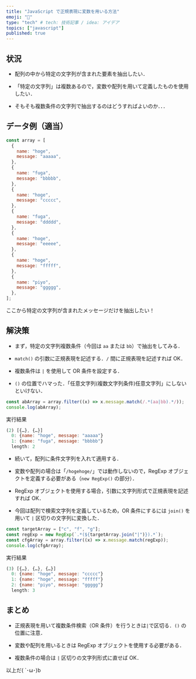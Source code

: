 ```yaml
---
title: "JavaScript で正規表現に変数を用いる方法"
emoji: "🦉"
type: "tech" # tech: 技術記事 / idea: アイデア
topics: ["javascript"]
published: true
---
```


## 状況

- 配列の中から特定の文字列が含まれた要素を抽出したい．

- 「特定の文字列」は複数あるので，変数や配列を用いて定義したものを使用したい．

- そもそも複数条件の文字列で抽出するのはどうすればよいのか．．．

## データ例（適当）

```js
const array = [
  {
    name: "hoge",
    message: "aaaaa",
  },
  {
    name: "fuga",
    message: "bbbbb",
  },
  {
    name: "hoge",
    message: "ccccc",
  },
  {
    name: "fuga",
    message: "ddddd",
  },
  {
    name: "hoge",
    message: "eeeee",
  },
  {
    name: "hoge",
    message: "fffff",
  },
  {
    name: "piyo",
    message: "ggggg",
  },
];
```

ここから特定の文字列が含まれたメッセージだけを抽出したい！

## 解決策

- まず，特定の文字列複数条件（今回は `aa` または `bb`）で抽出をしてみる．

- `match()` の引数に正規表現を記述する．`/` 間に正規表現を記述すれば OK．

- 複数条件は `|` を使用して OR 条件を設定する．

- `()` の位置でハマった．「任意文字列(複数文字列条件)任意文字列」にしないといけない．

```js
const abArray = array.filter((x) => x.message.match(/.*(aa|bb).*/));
console.log(abArray);
```

実行結果

```js
(2) [{…}, {…}]
  0: {name: "hoge", message: "aaaaa"}
  1: {name: "fuga", message: "bbbbb"}
  length: 2
```

- 続いて，配列に条件文字列を入れて適用する．

- 変数や配列の場合は「`/hogehoge/`」では動作しないので，RegExp オブジェクトを定義する必要がある（`new RegExp()` の部分）．

- RegExp オブジェクトを使用する場合，引数に文字列形式で正規表現を記述すれば OK．

- 今回は配列で検索文字列を定義しているため，OR 条件にするには `join()` を用いて `|` 区切りの文字列に変換した．

```js
const targetArray = ["c", "f", "g"];
const regExp = new RegExp(`.*(${targetArray.join("|")}).*`);
const cfgArray = array.filter((x) => x.message.match(regExp));
console.log(cfgArray);
```

実行結果

```js
(3) [{…}, {…}, {…}]
  0: {name: "hoge", message: "ccccc"}
  1: {name: "hoge", message: "fffff"}
  2: {name: "piyo", message: "ggggg"}
  length: 3
```

## まとめ

- 正規表現を用いて複数条件検索（OR 条件）を行うときは`|`で区切る．`()` の位置に注意．

- 変数や配列を用いるときは RegExp オブジェクトを使用する必要がある．

- 複数条件の場合は `|` 区切りの文字列形式に直せば OK．

以上だ( `･ω･)b
